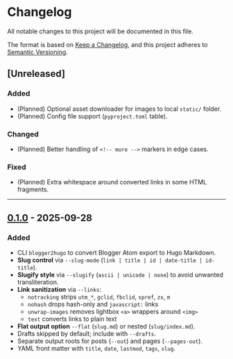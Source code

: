 # Changelog
All notable changes to this project will be documented in this file.

The format is based on [Keep a Changelog](https://keepachangelog.com/en/1.1.0/),
and this project adheres to [Semantic Versioning](https://semver.org/spec/v2.0.0.html).

## [Unreleased]

### Added
- (Planned) Optional asset downloader for images to local `static/` folder.
- (Planned) Config file support (`pyproject.toml` table).

### Changed
- (Planned) Better handling of `<!-- more -->` markers in edge cases.

### Fixed
- (Planned) Extra whitespace around converted links in some HTML fragments.

---

## [0.1.0] - 2025-09-28
### Added
- CLI `blogger2hugo` to convert Blogger Atom export to Hugo Markdown.
- **Slug control** via `--slug-mode` (`link | title | id | date-title | id-title`).
- **Slugify style** via `--slugify` (`ascii | unicode | none`) to avoid unwanted transliteration.
- **Link sanitization** via `--links`:
  - `notracking` strips `utm_*`, `gclid`, `fbclid`, `spref`, `zx`, `m`
  - `nohash` drops hash-only and `javascript:` links
  - `unwrap-images` removes lightbox `<a>` wrappers around `<img>`
  - `text` converts links to plain text
- **Flat output option** `--flat` (`slug.md`) or nested (`slug/index.md`).
- Drafts skipped by default; include with `--drafts`.
- Separate output roots for posts (`--out`) and pages (`--pages-out`).
- YAML front matter with `title`, `date`, `lastmod`, `tags`, `slug`.

[0.1.0]: https://pypi.org/project/blogger2hugo/
